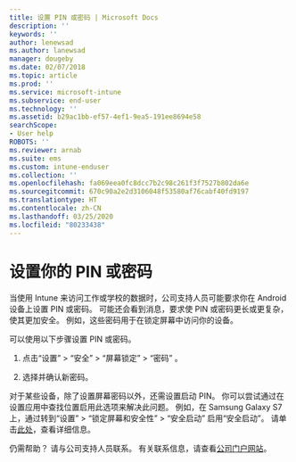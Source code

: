 ```yaml
---
title: 设置 PIN 或密码 | Microsoft Docs
description: ''
keywords: ''
author: lenewsad
ms.author: lanewsad
manager: dougeby
ms.date: 02/07/2018
ms.topic: article
ms.prod: ''
ms.service: microsoft-intune
ms.subservice: end-user
ms.technology: ''
ms.assetid: b29ac1bb-ef57-4ef1-9ea5-191ee8694e58
searchScope:
- User help
ROBOTS: ''
ms.reviewer: arnab
ms.suite: ems
ms.custom: intune-enduser
ms.collection: ''
ms.openlocfilehash: fa069eea0fc8dcc7b2c98c261f3f7527b802da6e
ms.sourcegitcommit: 670c90a2e2d3106048f53580af76cabf40fd9197
ms.translationtype: HT
ms.contentlocale: zh-CN
ms.lasthandoff: 03/25/2020
ms.locfileid: "80233438"
---
```

# <a name="set-your-pin-or-password"></a>设置你的 PIN 或密码

当使用 Intune 来访问工作或学校的数据时，公司支持人员可能要求你在 Android 设备上设置 PIN 或密码。 可能还会看到消息，要求使 PIN 或密码更长或更复杂，使其更加安全。 例如，这些密码用于在锁定屏幕中访问你的设备。

可以使用以下步骤设置 PIN 或密码。

1. 点击“设置”   > “安全”   > “屏幕锁定”   > “密码”  。

2. 选择并确认新密码。

对于某些设备，除了设置屏幕密码以外，还需设置启动 PIN。 你可以尝试通过在设置应用中查找位置启用此选项来解决此问题。 例如，在 Samsung Galaxy S7 上，通过转到“设置”   > “锁定屏幕和安全性”   > “安全启动”  启用“安全启动”。 请单击[此处](your-device-appears-encrypted-but-cp-says-otherwise-android.md)，查看详细信息。 

仍需帮助？ 请与公司支持人员联系。 有关联系信息，请查看[公司门户网站](https://go.microsoft.com/fwlink/?linkid=2010980)。
